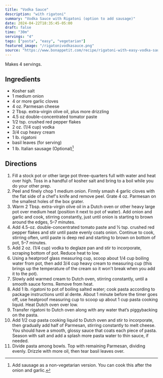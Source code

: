 ```yaml
---
title: "Vodka Sauce"
description: "with rigatoni"
summary: "Vodka Sauce with Rigatoni (option to add sausage)"
date: 2024-04-22T18:35:45-05:00
draft: false
time: "30m"
servings: "4"
tags: ["pasta", "easy", "vegetarian"]
featured_image: "/rigatonivodkasauce.png"
source: "https://www.bonappetit.com/recipe/rigatoni-with-easy-vodka-sauce"
---
```


Makes 4 servings.

## Ingredients

- Kosher salt
- 1 medium onion
- 4 or more garlic cloves
- 4 oz. Parmesan cheese
- 2 Tbsp. extra-virgin olive oil, plus more drizzling
- 4.5 oz double-concentrated tomator paste
- 1/2 tsp. crushed red pepper flakes
- 2 oz. (1/4 cup) vodka
- 3/4 cup heavy cream
- 1 lb. rigatoni
- basil leaves (for serving)
- 1 lb. Italian sausage (Optional)[^1]

## Directions

1. Fill a stock pot or other large pot three-quarters full with water and heat over high. Toss in a handful of kosher salt and bring to a boil while you do your other prep. 
2. Peel and finely chop 1 medium onion. Firmly smash 4 garlic cloves with the flat side of a chef's knife and remove peel. Grate 4 oz. Parmesan on the smallest holes of the box grater.
3. Warm 2 Tbsp. extra-virgin olive oil in a Dutch oven or other heavy large pot over medium heat (position it next to pot of water). Add onion and garlic and cook, stirring constantly, just until onion is starting to brown around the edges, 5–7 minutes.
4. Add 4.5-oz. double-concentrated tomato paste and ½ tsp. crushed red pepper flakes and stir until paste evenly coats onion. Continue to cook, stirring often, until paste is deep red and starting to brown on bottom of pot, 5–7 minutes.
5. Add 2 oz. (1/4 cup) vodka to deglaze pan and stir to incorporate, scraping bottom of pot. Reduce heat to low.
6. Using a heatproof glass measuring cup, scoop about 1/4 cup boiling water from pot, then add 3/4 cup heavy cream to measuring cup (this brings up the temperature of the cream so it won't break when you add it to the pot).
7. Slowly add warmed cream to Dutch oven, stirring constantly, until a smooth sauce forms. Remove from heat.
8. Add 1 lb. rigatoni to pot of boiling salted water; cook pasta according to package instructions until al dente. About 1 minute before the timer goes off, use heatproof measuring cup to scoop up about 1 cup pasta cooking liquid. Heat Dutch oven over low.
9. Transfer rigatoni to Dutch oven along with any water that’s piggybacking on the pasta.
10. Add 1/2 cup pasta cooking liquid to Dutch oven and stir to incorporate, then gradually add half of Parmesan, stirring constantly to melt cheese. You should have a smooth, glossy sauce that coats each piece of pasta. Season with salt and add a splash more pasta water to thin sauce, if needed.
11. Divide pasta among bowls. Top with remaining Parmesan, dividing evenly. Drizzle with more oil, then tear basil leaves over.

[^1]: Add sausage as a non-vegetarian version. You can cook this after the onion and garlic.